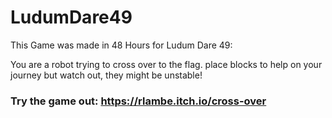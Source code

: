 # LudumDare49
This Game was made in 48 Hours for Ludum Dare 49:  

You are a robot trying to cross over to the flag. place blocks to help on your journey but watch out, they might be unstable!

### Try the game out: https://rlambe.itch.io/cross-over
